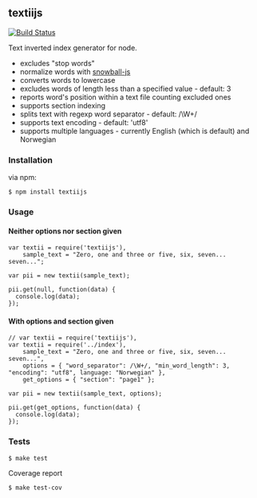 ## textiijs

[![Build Status](https://travis-ci.org/fagbokforlaget/textiijs.png)](https://travis-ci.org/fagbokforlaget/textiijs)

Text inverted index generator for node.

* excludes "stop words"
* normalize words with [snowball-js](https://github.com/fortnightlabs/snowball-js)
* converts words to lowercase
* excludes words of length less than a specified value - default: 3
* reports word's position within a text file counting excluded ones
* supports section indexing
* splits text with regexp word separator - default: /\W+/
* supports text encoding - default: 'utf8'
* supports multiple languages - currently English (which is default) and Norwegian

### Installation

via npm:

```
$ npm install textiijs
```

### Usage
#### Neither options nor section given

```
var textii = require('textiijs'),
    sample_text = "Zero, one and three or five, six, seven... seven...";

var pii = new textii(sample_text);

pii.get(null, function(data) {
  console.log(data);
});
```

#### With options and section given

```
// var textii = require('textiijs'),
var textii = require('../index'),
    sample_text = "Zero, one and three or five, six, seven... seven...",
    options = { "word_separator": /\W+/, "min_word_length": 3, "encoding": "utf8", language: "Norwegian" },
    get_options = { "section": "page1" };

var pii = new textii(sample_text, options);

pii.get(get_options, function(data) {
  console.log(data);
});
```

### Tests

```
$ make test
```

Coverage report

```
$ make test-cov
```
